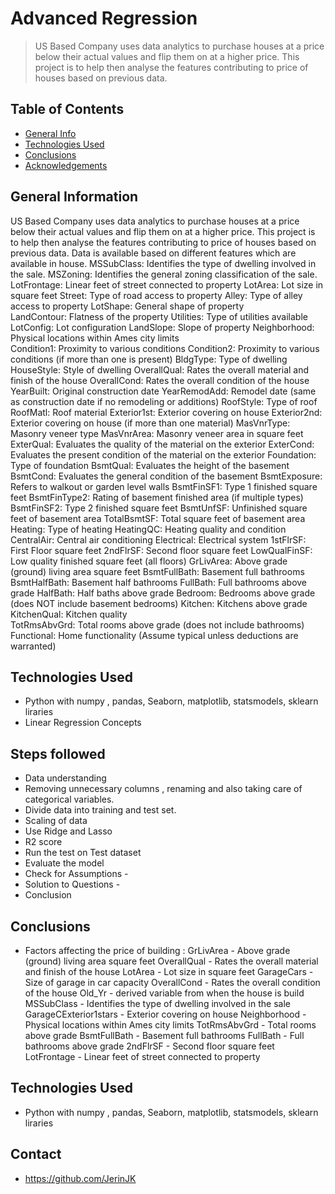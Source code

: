 # Advanced Regression
> US Based Company  uses data analytics to purchase houses at a price below their actual values and flip them on at a higher price. This project is to help then analyse the features contributing to price of houses based on previous data.


## Table of Contents
* [General Info](#general-information)
* [Technologies Used](#technologies-used)
* [Conclusions](#conclusions)
* [Acknowledgements](#acknowledgements)



## General Information
US Based Company  uses data analytics to purchase houses at a price below their actual values and flip them on at a higher price. This project is to help then analyse the features contributing to price of houses based on previous data. Data is available based on different features which are available in house.
  MSSubClass: Identifies the type of dwelling involved in the sale.	
  MSZoning: Identifies the general zoning classification of the sale.
  LotFrontage: Linear feet of street connected to property
  LotArea: Lot size in square feet
  Street: Type of road access to property
  Alley: Type of alley access to property
  LotShape: General shape of property     
  LandContour: Flatness of the property
  Utilities: Type of utilities available
	LotConfig: Lot configuration
  LandSlope: Slope of property
	Neighborhood: Physical locations within Ames city limits  		
  Condition1: Proximity to various conditions
  Condition2: Proximity to various conditions (if more than one is present)
	BldgType: Type of dwelling
	HouseStyle: Style of dwelling
	OverallQual: Rates the overall material and finish of the house
  OverallCond: Rates the overall condition of the house
  YearBuilt: Original construction date
  YearRemodAdd: Remodel date (same as construction date if no remodeling or additions)
  RoofStyle: Type of roof
  RoofMatl: Roof material
  Exterior1st: Exterior covering on house
  Exterior2nd: Exterior covering on house (if more than one material)
  MasVnrType: Masonry veneer type
  MasVnrArea: Masonry veneer area in square feet
  ExterQual: Evaluates the quality of the material on the exterior 
	ExterCond: Evaluates the present condition of the material on the exterior
	Foundation: Type of foundation
	BsmtQual: Evaluates the height of the basement
  BsmtCond: Evaluates the general condition of the basement
  BsmtExposure: Refers to walkout or garden level walls
  BsmtFinSF1: Type 1 finished square feet
  BsmtFinType2: Rating of basement finished area (if multiple types)
  BsmtFinSF2: Type 2 finished square feet
  BsmtUnfSF: Unfinished square feet of basement area
  TotalBsmtSF: Total square feet of basement area
  Heating: Type of heating
	HeatingQC: Heating quality and condition
  CentralAir: Central air conditioning
  Electrical: Electrical system
  1stFlrSF: First Floor square feet
  2ndFlrSF: Second floor square feet
  LowQualFinSF: Low quality finished square feet (all floors)
  GrLivArea: Above grade (ground) living area square feet
  BsmtFullBath: Basement full bathrooms
  BsmtHalfBath: Basement half bathrooms
  FullBath: Full bathrooms above grade
  HalfBath: Half baths above grade
  Bedroom: Bedrooms above grade (does NOT include basement bedrooms)
  Kitchen: Kitchens above grade
  KitchenQual: Kitchen quality     	
  TotRmsAbvGrd: Total rooms above grade (does not include bathrooms)
  Functional: Home functionality (Assume typical unless deductions are warranted)
 
 
## Technologies Used
   - Python with numpy , pandas, Seaborn, matplotlib, statsmodels, sklearn liraries
   - Linear Regression Concepts
   
## Steps followed
   - Data understanding 
   - Removing unnecessary columns , renaming and also taking care of categorical variables.
   - Divide data into training and test set.
   - Scaling of data
   - Use Ridge and Lasso
   - R2 score
   - Run the test on Test dataset
   - Evaluate the model
   - Check for Assumptions  - 
   - Solution to Questions   - 
   - Conclusion
   
## Conclusions
- Factors affecting the price of building  :
  GrLivArea              		- Above grade (ground) living area square feet
  OverallQual            		- Rates the overall material and finish of the house
  LotArea                		- Lot size in square feet
  GarageCars             		- Size of garage in car capacity
  OverallCond            		- Rates the overall condition of the house
  Old_Yr                 		- derived variable from when the house is build
  MSSubClass             		- Identifies the type of dwelling involved in the sale
  GarageCExterior1stars 		- Exterior covering on house
  Neighborhood	                  	- Physical locations within Ames city limits
  TotRmsAbvGrd     	              - Total rooms above grade
  BsmtFullBath       		- Basement full bathrooms
  FullBath           			- Full bathrooms above grade
  2ndFlrSF          			- Second floor square feet
 LotFrontage	       	 - Linear feet of street connected to property



## Technologies Used
- Python with numpy , pandas, Seaborn, matplotlib, statsmodels, sklearn liraries


## Contact
- https://github.com/JerinJK

